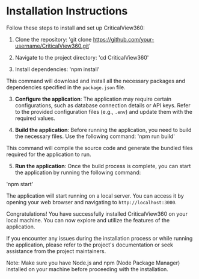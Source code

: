 # Installation Instructions

Follow these steps to install and set up CriticalView360:

1. Clone the repository:
'git clone https://github.com/your-username/CriticalView360.git'


2. Navigate to the project directory:
'cd CriticalView360'


3. Install dependencies:
'npm install'


This command will download and install all the necessary packages and dependencies specified in the `package.json` file.

3. **Configure the application**: The application may require certain configurations, such as database connection details or API keys. Refer to the provided configuration files (e.g., `.env`) and update them with the required values.

4. **Build the application**: Before running the application, you need to build the necessary files. Use the following command:
'npm run build'

This command will compile the source code and generate the bundled files required for the application to run.

5. **Run the application**: Once the build process is complete, you can start the application by running the following command:

'npm start'


The application will start running on a local server. You can access it by opening your web browser and navigating to `http://localhost:3000`.

Congratulations! You have successfully installed CriticalView360 on your local machine. You can now explore and utilize the features of the application.

If you encounter any issues during the installation process or while running the application, please refer to the project's documentation or seek assistance from the project maintainers.

Note: Make sure you have Node.js and npm (Node Package Manager) installed on your machine before proceeding with the installation.
